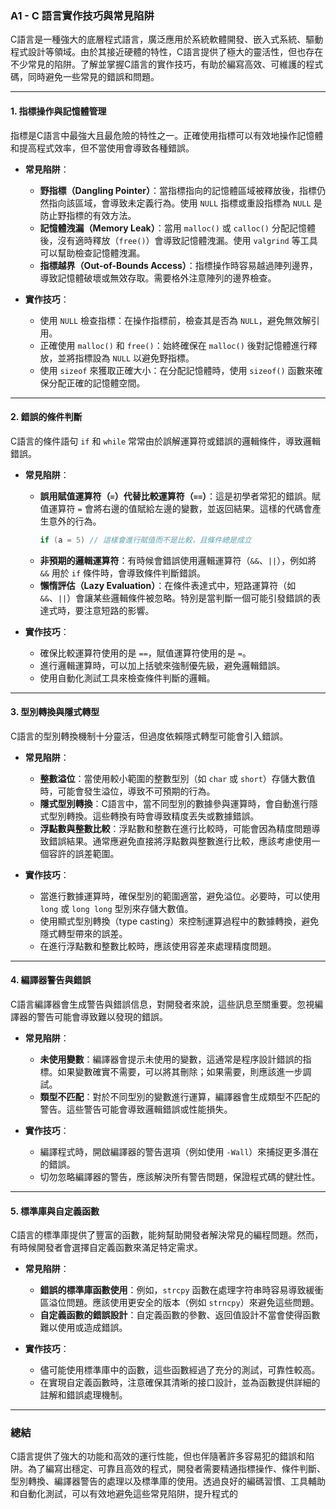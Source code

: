 ### A1 - **C 語言實作技巧與常見陷阱**

C語言是一種強大的底層程式語言，廣泛應用於系統軟體開發、嵌入式系統、驅動程式設計等領域。由於其接近硬體的特性，C語言提供了極大的靈活性，但也存在不少常見的陷阱。了解並掌握C語言的實作技巧，有助於編寫高效、可維護的程式碼，同時避免一些常見的錯誤和問題。

---

#### 1. **指標操作與記憶體管理**

指標是C語言中最強大且最危險的特性之一。正確使用指標可以有效地操作記憶體和提高程式效率，但不當使用會導致各種錯誤。

- **常見陷阱**：
  - **野指標（Dangling Pointer）**：當指標指向的記憶體區域被釋放後，指標仍然指向該區域，會導致未定義行為。使用 `NULL` 指標或重設指標為 `NULL` 是防止野指標的有效方法。
  - **記憶體洩漏（Memory Leak）**：當用 `malloc()` 或 `calloc()` 分配記憶體後，沒有適時釋放（`free()`）會導致記憶體洩漏。使用 `valgrind` 等工具可以幫助檢查記憶體洩漏。
  - **指標越界（Out-of-Bounds Access）**：指標操作時容易越過陣列邊界，導致記憶體破壞或無效存取。需要格外注意陣列的邊界檢查。

- **實作技巧**：
  - 使用 `NULL` 檢查指標：在操作指標前，檢查其是否為 `NULL`，避免無效解引用。
  - 正確使用 `malloc()` 和 `free()`：始終確保在 `malloc()` 後對記憶體進行釋放，並將指標設為 `NULL` 以避免野指標。
  - 使用 `sizeof` 來獲取正確大小：在分配記憶體時，使用 `sizeof()` 函數來確保分配正確的記憶體空間。

---

#### 2. **錯誤的條件判斷**

C語言的條件語句 `if` 和 `while` 常常由於誤解運算符或錯誤的邏輯條件，導致邏輯錯誤。

- **常見陷阱**：
  - **誤用賦值運算符（`=`）代替比較運算符（`==`）**：這是初學者常犯的錯誤。賦值運算符 `=` 會將右邊的值賦給左邊的變數，並返回結果。這樣的代碼會產生意外的行為。
    ```c
    if (a = 5) // 這樣會進行賦值而不是比較，且條件總是成立
    ```
  - **非預期的邏輯運算符**：有時候會錯誤使用邏輯運算符（`&&`、`||`），例如將 `&&` 用於 `if` 條件時，會導致條件判斷錯誤。
  - **懶惰評估（Lazy Evaluation）**：在條件表達式中，短路運算符（如 `&&`、`||`）會讓某些邏輯條件被忽略。特別是當判斷一個可能引發錯誤的表達式時，要注意短路的影響。

- **實作技巧**：
  - 確保比較運算符使用的是 `==`，賦值運算符使用的是 `=`。
  - 進行邏輯運算時，可以加上括號來強制優先級，避免邏輯錯誤。
  - 使用自動化測試工具來檢查條件判斷的邏輯。

---

#### 3. **型別轉換與隱式轉型**

C語言的型別轉換機制十分靈活，但過度依賴隱式轉型可能會引入錯誤。

- **常見陷阱**：
  - **整數溢位**：當使用較小範圍的整數型別（如 `char` 或 `short`）存儲大數值時，可能會發生溢位，導致不可預期的行為。
  - **隱式型別轉換**：C語言中，當不同型別的數據參與運算時，會自動進行隱式型別轉換。這些轉換有時會導致精度丟失或數據錯誤。
  - **浮點數與整數比較**：浮點數和整數在進行比較時，可能會因為精度問題導致錯誤結果。通常應避免直接將浮點數與整數進行比較，應該考慮使用一個容許的誤差範圍。

- **實作技巧**：
  - 當進行數據運算時，確保型別的範圍適當，避免溢位。必要時，可以使用 `long` 或 `long long` 型別來存儲大數值。
  - 使用顯式型別轉換（type casting）來控制運算過程中的數據轉換，避免隱式轉型帶來的誤差。
  - 在進行浮點數和整數比較時，應該使用容差來處理精度問題。

---

#### 4. **編譯器警告與錯誤**

C語言編譯器會生成警告與錯誤信息，對開發者來說，這些訊息至關重要。忽視編譯器的警告可能會導致難以發現的錯誤。

- **常見陷阱**：
  - **未使用變數**：編譯器會提示未使用的變數，這通常是程序設計錯誤的指標。如果變數確實不需要，可以將其刪除；如果需要，則應該進一步調試。
  - **類型不匹配**：對於不同型別的變數進行運算，編譯器會生成類型不匹配的警告。這些警告可能會導致邏輯錯誤或性能損失。

- **實作技巧**：
  - 編譯程式時，開啟編譯器的警告選項（例如使用 `-Wall`）來捕捉更多潛在的錯誤。
  - 切勿忽略編譯器的警告，應該解決所有警告問題，保證程式碼的健壯性。

---

#### 5. **標準庫與自定義函數**

C語言的標準庫提供了豐富的函數，能夠幫助開發者解決常見的編程問題。然而，有時候開發者會選擇自定義函數來滿足特定需求。

- **常見陷阱**：
  - **錯誤的標準庫函數使用**：例如，`strcpy` 函數在處理字符串時容易導致緩衝區溢位問題。應該使用更安全的版本（例如 `strncpy`）來避免這些問題。
  - **自定義函數的錯誤設計**：自定義函數的參數、返回值設計不當會使得函數難以使用或造成錯誤。

- **實作技巧**：
  - 儘可能使用標準庫中的函數，這些函數經過了充分的測試，可靠性較高。
  - 在實現自定義函數時，注意確保其清晰的接口設計，並為函數提供詳細的註解和錯誤處理機制。

---

### 總結

C語言提供了強大的功能和高效的運行性能，但也伴隨著許多容易犯的錯誤和陷阱。為了編寫出穩定、可靠且高效的程式，開發者需要精通指標操作、條件判斷、型別轉換、編譯器警告的處理以及標準庫的使用。透過良好的編碼習慣、工具輔助和自動化測試，可以有效地避免這些常見陷阱，提升程式的
